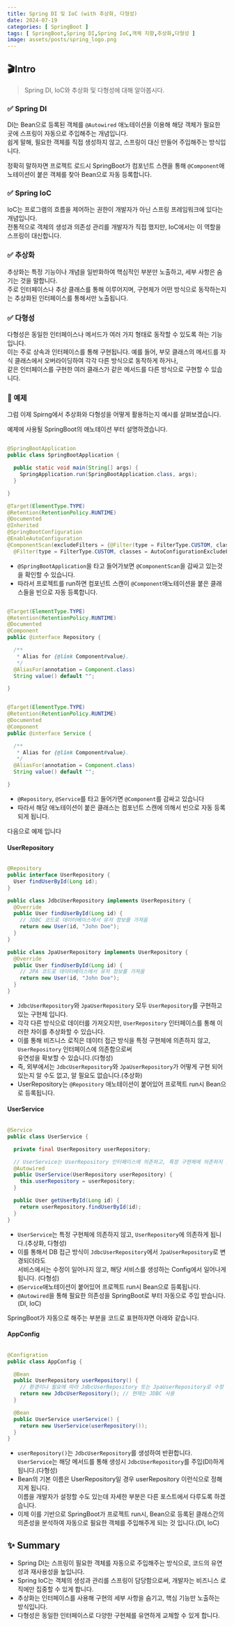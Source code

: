 ```yaml
---
title: Spring DI 및 IoC (with 추상화, 다형성)
date: 2024-07-19
categories: [ SpringBoot ]
tags: [ SpringBoot,Spring DI,Spring IoC,객체 지향,추상화,다형성 ]
image: assets/posts/spring_logo.png
---
```


## 🎬Intro

> Spring DI, IoC와 추상화 및 다형성에 대해 알아봅시다.

### ✅ Spring DI

DI는 Bean으로 등록된 객체를 `@Autowired` 애노테이션을 이용해 해당 객체가 필요한 곳에 스프링이 자동으로 주입해주는 개념입니다.<br>
쉽게 말해, 필요한 객체를 직접 생성하지 않고, 스프링이 대신 만들어 주입해주는 방식입니다.

정확히 말하자면 프로젝트 로드시 SpringBoot가 컴포넌트 스캔을 통해 `@Component`애노테이션이 붙은 객체를 찾아 Bean으로 자동 등록합니다.

### ✅ Spring IoC

IoC는 프로그램의 흐름을 제어하는 권한이 개발자가 아닌 스프링 프레임워크에 있다는 개념입니다.<br>
전통적으로 객체의 생성과 의존성 관리를 개발자가 직접 했지만, IoC에서는 이 역할을 스프링이 대신합니다.

### ✅ 추상화

추상화는 특정 기능이나 개념을 일반화하여 핵심적인 부분만 노출하고, 세부 사항은 숨기는 것을 말합니다.<br>
주로 인터페이스나 추상 클래스를 통해 이루어지며, 구현체가 어떤 방식으로 동작하는지는 추상화된 인터페이스를 통해서만 노출됩니다.

### ✅ 다형성

다형성은 동일한 인터페이스나 메서드가 여러 가지 형태로 동작할 수 있도록 하는 기능입니다.<br>
이는 주로 상속과 인터페이스를 통해 구현됩니다. 예를 들어, 부모 클래스의 메서드를 자식 클래스에서 오버라이딩하여 각각 다른 방식으로 동작하게 하거나,<br>
같은 인터페이스를 구현한 여러 클래스가 같은 메서드를 다른 방식으로 구현할 수 있습니다.

### 📝 예제

그럼 이제 Spirng에서 추상화와 다형성을 어떻게 활용하는지 예시를 살펴보겠습니다.

예제에 사용될 SpringBoot의 애노테이션 부터 설명하겠습니다.

```java

@SpringBootApplication
public class SpringBootApplication {

  public static void main(String[] args) {
    SpringApplication.run(SpringBootApplication.class, args);
  }

}
```

```java
@Target(ElementType.TYPE)
@Retention(RetentionPolicy.RUNTIME)
@Documented
@Inherited
@SpringBootConfiguration
@EnableAutoConfiguration
@ComponentScan(excludeFilters = {@Filter(type = FilterType.CUSTOM, classes = TypeExcludeFilter.class),
  @Filter(type = FilterType.CUSTOM, classes = AutoConfigurationExcludeFilter.class)})
```

- `@SpringBootApplication`을 타고 들어가보면 `@ComponentScan`을 감싸고 있는것을 확인할 수 있습니다.
- 따라서 프로젝트를 run하면 컴포넌트 스캔이 `@Component`애노테이션을 붙은 클래스들을 빈으로 자동 등록합니다.

```java

@Target(ElementType.TYPE)
@Retention(RetentionPolicy.RUNTIME)
@Documented
@Component
public @interface Repository {

  /**
   * Alias for {@link Component#value}.
   */
  @AliasFor(annotation = Component.class)
  String value() default "";

}
```

```java

@Target(ElementType.TYPE)
@Retention(RetentionPolicy.RUNTIME)
@Documented
@Component
public @interface Service {

  /**
   * Alias for {@link Component#value}.
   */
  @AliasFor(annotation = Component.class)
  String value() default "";

}

```

- `@Repository`,  `@Service`를 타고 들어가면 `@Component`를 감싸고 있습니다<br>
- 따라서 해당 애노테이션이 붙은 클래스는 컴포넌트 스캔에 의해서 빈으로 자동 등록되게 됩니다.

다음으로 예제 입니다

#### UserRepository

```java

@Repository
public interface UserRepository {
  User findUserById(Long id);
}

public class JdbcUserRepository implements UserRepository {
  @Override
  public User findUserById(Long id) {
    // JDBC 코드로 데이터베이스에서 유저 정보를 가져옴
    return new User(id, "John Doe");
  }
}

public class JpaUserRepository implements UserRepository {
  @Override
  public User findUserById(Long id) {
    // JPA 코드로 데이터베이스에서 유저 정보를 가져옴
    return new User(id, "John Doe");
  }
}
```

- `JdbcUserRepository`와 `JpaUserRepository` 모두 `UserRepository`를 구현하고 있는 구현체 입니다.
- 각각 다른 방식으로 데이터를 가져오지만, `UserRepository` 인터페이스를 통해 이러한 차이를 추상화할 수 있습니다.
- 이를 통해 비즈니스 로직은 데이터 접근 방식을 특정 구현체에 의존하지 않고, `UserRepository` 인터페이스에 의존함으로써<br>
  유연성을 확보할 수 있습니다.(다형성)
- 즉, 외부에서는 `JdbcUserRepository`와 `JpaUserRepository`가 어떻게 구현 되어 있는지 알 수도 없고, 알 필요도 없습니다.(추상화)
- UserRepository는 `@Repository` 애노테이션이 붙어있어 프로젝트 run시 Bean으로 등록됩니다.

#### UserService

```java

@Service
public class UserService {

  private final UserRepository userRepository;

  // UserService는 UserRepository 인터페이스에 의존하고, 특정 구현체에 의존하지 않음
  @Autowired
  public UserService(UserRepository userRepository) {
    this.userRepository = userRepository;
  }

  public User getUserById(Long id) {
    return userRepository.findUserById(id);
  }
}
```

- `UserService`는 특정 구현체에 의존하지 않고, `UserRepository`에 의존하게 됩니다.(추상화, 다형성)
- 이를 통해서 DB 접근 방식이 `JdbcUserRepository`에서 `JpaUserRepository`로 변경되더라도<br>
  서비스에서는 수정이 일어나지 않고, 해당 서비스를 생성하는 Config에서 일어나게 됩니다. (다형성)
- `@Service`애노테이션이 붙어있어 프로젝트 run시 Bean으로 등록됩니다.
- `@Autowired`을 통해 필요한 의존성을 SpringBoot로 부터 자동으로 주입 받습니다. (DI, IoC)

SpringBoot가 자동으로 해주는 부분을 코드로 표현하자면 아래와 같습니다.

#### AppConfig

```java

@Configration
public class AppConfig {

  @Bean
  public UserRepository userRepository() {
    // 환경이나 필요에 따라 JdbcUserRepository 또는 JpaUserRepository로 수정
    return new JdbcUserRepository(); // 현재는 JDBC 사용
  }

  @Bean
  public UserService userService() {
    return new UserService(userRepository());
  }
}
```

- `userRepository()`는 `JdbcUserRepository`를 생성하여 반환합니다.<br>
  `UserService`는 해당 메서드를 통해 생성시 `JdbcUserRepository`를 주입(DI)하게 됩니다.(다형성)
- Bean의 기본 이름은 UserRepository일 경우 userRepository 이런식으로 정해지게 됩니다.<br>
  이름을 개발자가 설정할 수도 있는데 자세한 부분은 다른 포스트에서 다루도록 하겠습니다.
- 이제 이를 기반으로 SpringBoot가 프로젝트 run시, Bean으로 등록된 클래스간의 의존성을 분석하여 자동으로 필요한 객체를 주입해주게 되는 것 입니다.(DI, IoC)

## ✨ Summary

- Spring DI는 스프링이 필요한 객체를 자동으로 주입해주는 방식으로, 코드의 유연성과 재사용성을 높입니다.
- Spring IoC는 객체의 생성과 관리를 스프링이 담당함으로써, 개발자는 비즈니스 로직에만 집중할 수 있게 합니다.
- 추상화는 인터페이스를 사용해 구현의 세부 사항을 숨기고, 핵심 기능만 노출하는 방식입니다.
- 다형성은 동일한 인터페이스로 다양한 구현체를 유연하게 교체할 수 있게 합니다.

